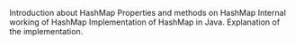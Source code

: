 Introduction about HashMap
Properties and methods on HashMap
Internal working of HashMap
Implementation of HashMap in Java.
Explanation of the implementation.
